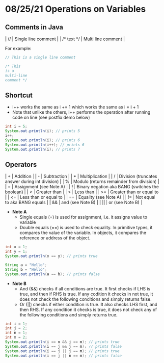 # 08/25/21 Operations on Variables

## Comments in Java
| // | Single line comment |
| /* text */ | Multi line comment |

For example:
``` java
// This is a single line comment

/* This 
is a
multi-line
comment */ 
```

## Shortcut 
- i++ works the same as i += 1 which works the same as i = i + 1
- Note that unlike the others, i++ performs the operation after running code on line (see postfix demo below)

``` java
int i = 5; 
System.out.println(i); // prints 5
i++;
System.out.println(i); // prints 6
System.out.println(i++); // prints 6
System.out.println(i); // prints 7
```

## Operators 
| + | Addition |
| - | Subtraction |
| * | Multiplication |
| / | Division (truncates answer during int division) |
| % | Modulo (returns remainder from division) |
| = | Assignment (see Note A) |
| ! | Binary negation aka BANG (switches the boolean) |
| > | Greater than |
| < | Less than |
| >= | Greater than or equal to |
| <= | Less than or equal to |
| == | Equality (see Note A) |
| != | Not equal to aka BANG equals |
| && | and (see Note B) |
| || | or (see Note B) |

- **Note A**
    - Single equals (=) is used for assignment, i.e. it assigns value to variable
    - Double equals (==) is used to check equality. In primitive types, it compares the value of the variable. In objects, it compares the reference or address of the object.
``` java
int x = 1;
int y = 1;
System.out.println(x == y); // prints true

String a = "Hello";
String b = "Hello";
System.out.println(a == b); // prints false
```
- **Note B**
    - And (&&) checks if all conditions are true. It first checks if LHS is true, and then if RHS is true. If any codition it checks in not true, it does not check the following conditions and simply returns false. 
    - Or (||) checks if either condition is true. It also checks LHS first, and then RHS. If any condition it checks is true, it does not check any of the following conditions and simply returns true. 
``` java
int i = 1;
int j = 2;
int n = 1;
int m = 2;
System.out.println(i == n && j == m); // prints true
System.out.println(i == j && j == m); // prints false
System.out.println(i == j || j == m); // prints true
System.out.println(i == j || n == m); // prints false
```
